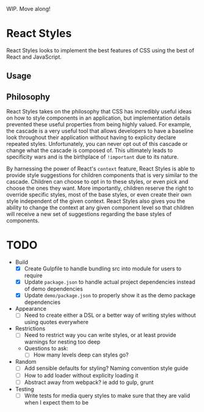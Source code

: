 WIP. Move along!

# React Styles

React Styles looks to implement the best features of CSS using the best of React and JavaScript.

## Usage

## Philosophy

React Styles takes on the philosophy that CSS has incredibly useful ideas on how to style components in an application, but implementation details prevented these useful properties from being highly valued. For example, the cascade is a very useful tool that allows developers to have a baseline look throughout their application without having to explicity declare repeated styles. Unfortunately, you can never opt out of this cascade or change what the cascade is composed of. This ultimately leads to specificity wars and is the birthplace of `!important` due to its nature.

By harnessing the power of React's `context` feature, React Styles is able to provide style suggestions for children components that is very similar to the cascade. Children can choose to opt in to these styles, or even pick and choose the ones they want. More importantly, children reserve the right to override specific styles, most of the base styles, or even create their own style independent of the given context. React Styles also gives you the ability to change the context at any given component level so that children will receive a new set of suggestions regarding the base styles of components.

# TODO

- Build
    - [x] Create Gulpfile to handle bundling src into module for users to require
    - [x] Update `package.json` to handle actual project dependencies instead of demo dependencies
    - [x] Update `demo/package.json` to properly show it as the demo package dependencies
- Appearance
    - [ ] Need to create either a DSL or a better way of writing styles without using quotes everywhere
- Restrictions
    - [ ] Need to restrict way you can write styles, or at least provide warnings for nesting too deep
    - Questions to ask:
        - [ ] How many levels deep can styles go?
- Random
    - [ ] Add sensible defaults for styling? Naming convention style guide
    - [ ] How to add loader without explicity loading it
    - [ ] Abstract away from webpack? ie add to gulp, grunt
- Testing
    - [ ] Write tests for media query styles to make sure that they are valid when I expect them to be
